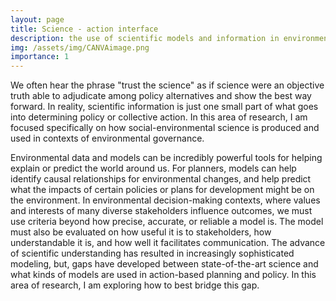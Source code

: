 ```yaml
---
layout: page
title: Science - action interface
description: the use of scientific models and information in environmental planning and policy
img: /assets/img/CANVAimage.png
importance: 1
---
```


We often hear the phrase "trust the science" as if science were an objective truth able to adjudicate among policy alternatives and show the best way forward. In reality, scientific information is just one small part of what goes into determining policy or collective action. In this area of research, I am focused specifically on how social-environmental science is produced and used in contexts of environmental governance.

Environmental data and models can be incredibly powerful tools for helping explain or predict the world around us. For planners, models can help identify causal relationships for environmental changes, and help predict what the impacts of certain policies or plans for development might be on the environment. In environmental decision-making contexts, where values and interests of many diverse stakeholders influence outcomes, we must use criteria beyond how precise, accurate, or reliable a model is. The model must also be evaluated on how useful it is to stakeholders, how understandable it is, and how well it facilitates communication. The advance of scientific understanding has resulted in increasingly sophisticated modeling, but, gaps have developed between state-of-the-art science and what kinds of models are used in action-based planning and policy. In this area of research, I am exploring how to best bridge this gap.
